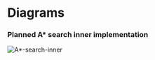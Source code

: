 Diagrams
========

### Planned A* search inner implementation

![A*-search-inner](http://fehu.github.io/int-sis--AStar/img/dev/A--abstract-search-inner-with-history.png)
